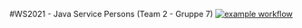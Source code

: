 #WS2021 - Java Service Persons (Team 2 - Gruppe 7)
[![example workflow](https://github.com/fh-erfurt/WS2021_Java_Team_2_Service_7_Persons/actions/workflows/maven.yml/badge.svg)](https://github.com/fh-erfurt/WS2021_Java_Team_2_Service_7_Persons/actions)